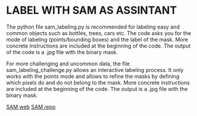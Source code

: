 # LABEL WITH SAM AS ASSINTANT

The python file sam_labeling.py is recommended for labeling easy and common objects such as bottles, trees, cars etc. The code asks you for the mode of labeling (points/bounding boxes) and the label of the mask. More concrete instructions are included at the beginning of the code. The output of the code is a .jpg file with the binary mask.

For more challenging and uncommon data, the file sam_labeling_challenge.py allows an interactive labeling process. It only works with the points mode and allows to refine the masks by defining which pixels do and do not belong to the mask. More concrete instructions are included at the beginning of the code. The output is a .jpg file with the binary mask.

[SAM web](https://segment-anything.com/) 
[SAM repo](https://github.com/facebookresearch/segment-anything)
